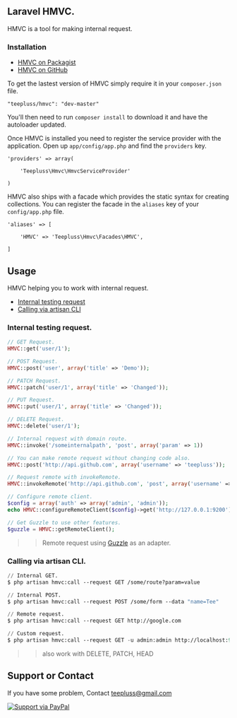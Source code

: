 ## Laravel HMVC.

HMVC is a tool for making internal request.

### Installation

- [HMVC on Packagist](https://packagist.org/packages/teepluss/hmvc)
- [HMVC on GitHub](https://github.com/teepluss/laravel-hmvc)

To get the lastest version of HMVC simply require it in your `composer.json` file.

~~~
"teepluss/hmvc": "dev-master"
~~~

You'll then need to run `composer install` to download it and have the autoloader updated.

Once HMVC is installed you need to register the service provider with the application. Open up `app/config/app.php` and find the `providers` key.

~~~
'providers' => array(

    'Teepluss\Hmvc\HmvcServiceProvider'

)
~~~

HMVC also ships with a facade which provides the static syntax for creating collections. You can register the facade in the `aliases` key of your `config/app.php` file.

~~~
'aliases' => [

    'HMVC' => 'Teepluss\Hmvc\Facades\HMVC',

]
~~~

## Usage

HMVC helping you to work with internal request.

- [Internal testing request](#internal-testing-request)
- [Calling via artisan CLI](#calling-via-artisan-cli)

### Internal testing request.

~~~php
// GET Request.
HMVC::get('user/1');

// POST Request.
HMVC::post('user', array('title' => 'Demo'));

// PATCH Request.
HMVC::patch('user/1', array('title' => 'Changed'));

// PUT Request.
HMVC::put('user/1', array('title' => 'Changed'));

// DELETE Request.
HMVC::delete('user/1');

// Internal request with domain route.
HMVC::invoke('/someinternalpath', 'post', array('param' => 1))

// You can make remote request without changing code also.
HMVC::post('http://api.github.com', array('username' => 'teepluss'));

// Request remote with invokeRemote.
HMVC::invokeRemote('http://api.github.com', 'post', array('username' => 'teepluss'));

// Configure remote client.
$config = array('auth' => array('admin', 'admin'));
echo HMVC::configureRemoteClient($config)->get('http://127.0.0.1:9200');

// Get Guzzle to use other features.
$guzzle = HMVC::getRemoteClient();
~~~
>> Remote request using [Guzzle](http://guzzlephp.org/) as an adapter.

### Calling via artisan CLI.

~~~lisp
// Internal GET.
$ php artisan hmvc:call --request GET /some/route?param=value

// Internal POST.
$ php artisan hmvc:call --request POST /some/form --data "name=Tee"

// Remote request.
$ php artisan hmvc:call --request GET http://google.com

// Custom request.
$ php artisan hmvc:call --request GET -u admin:admin http://localhost:9200
~~~
>> also work with DELETE, PATCH, HEAD

## Support or Contact

If you have some problem, Contact teepluss@gmail.com

[![Support via PayPal](https://rawgithub.com/chris---/Donation-Badges/master/paypal.jpeg)](https://www.paypal.com/cgi-bin/webscr?cmd=_s-xclick&hosted_button_id=9GEC8J7FAG6JA)